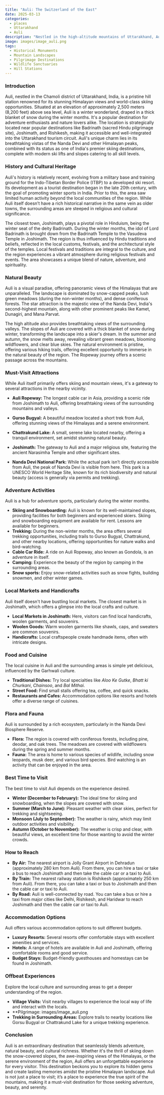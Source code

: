 ```yaml
---
title: "Auli: The Switzerland of the East"
date: 2025-03-13
categories:
  - places
  - Uttarakhand
  - Auli
description: "Nestled in the high-altitude mountains of Uttarakhand, Auli is a charming hill station known for its pristine alpine meadows and breathtaking views of the Himalayas. Often referred to as 'Switzerland of the East,' it offers serene landscapes and thrilling adventure activities. Nearby attractions include the famous Tsomoriri Glacier and Dora Nili Neyma Glacier, adding to its allure as a must-visit destination."
image: images/image_auli.png
tags: 
  - Historical Monuments
  - Mountain Landscapes
  - Pilgrimage Destinations
  - Wildlife Sanctuaries
  - Hill Stations
---
```



### **Introduction**

Auli, nestled in the Chamoli district of Uttarakhand, India, is a pristine hill station renowned for its stunning Himalayan views and world-class skiing opportunities. Situated at an elevation of approximately 2,500 meters (8,200 feet) above sea level, Auli is a winter wonderland, draped in a thick blanket of snow during the winter months. It's a popular destination for adventure enthusiasts and nature lovers alike. The location is strategically located near popular destinations like Badrinath (sacred Hindu pilgrimage site), Joshimath, and Rishikesh, making it accessible and well-integrated into the Uttarakhand tourism circuit. Auli's unique charm lies in its breathtaking vistas of the Nanda Devi and other Himalayan peaks, combined with its status as one of India's premier skiing destinations, complete with modern ski lifts and slopes catering to all skill levels.

### **History and Cultural Heritage**

Auli's history is relatively recent, evolving from a military base and training ground for the Indo-Tibetan Border Police (ITBP) to a developed ski resort. Its development as a tourist destination began in the late 20th century, with the goal of promoting winter sports in India. Prior to this, the area saw limited human activity beyond the local communities of the region. While Auli itself doesn’t have a rich historical narrative in the same vein as older towns, the surrounding areas are steeped in religious and cultural significance.

The closest town, Joshimath, plays a pivotal role in Hinduism, being the winter seat of the deity Badrinath. During the winter months, the idol of Lord Badrinath is brought down from the Badrinath Temple to the Vasudeva Temple in Joshimath. The region is thus influenced by Hindu traditions and beliefs, reflected in the local customs, festivals, and the architectural style of the temples. Local festivals and traditions are integral to the culture, and the region experiences a vibrant atmosphere during religious festivals and events. The area showcases a unique blend of nature, adventure, and spirituality.

###  **Natural Beauty**

Auli is a visual paradise, offering panoramic views of the Himalayas that are unparalleled. The landscape is dominated by snow-capped peaks, lush green meadows (during the non-winter months), and dense coniferous forests. The star attraction is the majestic view of the Nanda Devi, India's second-highest mountain, along with other prominent peaks like Kamet, Dunagiri, and Mana Parvat.



The high altitude also provides breathtaking views of the surrounding valleys. The slopes of Auli are covered with a thick blanket of snow during winter, transforming the landscape into a skier's dream. In the summer and autumn, the snow melts away, revealing vibrant green meadows, blooming wildflowers, and clear blue skies. The natural environment is pristine, offering various hiking trails, offering excellent opportunity to immerse in the natural beauty of the region. The Ropeway journey offers a scenic passage across the mountains.

### **Must-Visit Attractions**

While Auli itself primarily offers skiing and mountain views, it's a gateway to several attractions in the nearby vicinity.

*   **Auli Ropeway:** The longest cable car in Asia, providing a scenic ride from Joshimath to Auli, offering breathtaking views of the surrounding mountains and valleys.



*   **Gurso Bugyal:** A beautiful meadow located a short trek from Auli, offering stunning views of the Himalayas and a serene environment.



*   **Chattrakund Lake:** A small, serene lake located nearby, offering a tranquil environment, set amidst stunning natural beauty.



*   **Joshimath:** The gateway to Auli and a major religious site, featuring the ancient Narasimha Temple and other significant sites.



*   **Nanda Devi National Park:** While the actual park isn’t directly accessible from Auli, the peak of Nanda Devi is visible from here. This park is a UNESCO World Heritage Site, known for its rich biodiversity and natural beauty (access is generally via permits and trekking).

### **Adventure Activities**

Auli is a hub for adventure sports, particularly during the winter months.

*   **Skiing and Snowboarding:** Auli is known for its well-maintained slopes, providing facilities for both beginners and experienced skiers. Skiing and snowboarding equipment are available for rent. Lessons are available for beginners.
*   **Trekking:** During the non-winter months, the area offers several trekking opportunities, including trails to Gurso Bugyal, Chattrakund, and other nearby locations, offering opportunities for nature walks and bird-watching.
*   **Cable Car Ride:** A ride on Auli Ropeway, also known as Gondola, is an adventure in itself.
*   **Camping:** Experience the beauty of the region by camping in the surrounding areas.
*   **Snow sports:** Enjoy snow-related activities such as snow fights, building snowmen, and other winter games.

### **Local Markets and Handicrafts**

Auli itself doesn't have bustling local markets. The closest market is in Joshimath, which offers a glimpse into the local crafts and culture.

*   **Local Markets in Joshimath:** Here, visitors can find local handicrafts, woolen garments, and souvenirs.
*   **Woolen Goods:** Warm woolen garments like shawls, caps, and sweaters are common souvenirs.
*   **Handicrafts:** Local craftspeople create handmade items, often with intricate designs.

### **Food and Cuisine**

The local cuisine in Auli and the surrounding areas is simple yet delicious, influenced by the Garhwali culture.

*   **Traditional Dishes:** Try local specialties like *Aloo Ke Gutke*, *Bhatt ki Churkani*, *Chainsoo*, and *Bal Mithai*.
*   **Street Food:** Find small stalls offering tea, coffee, and quick snacks.
*   **Restaurants and Cafes:** Accommodation options like resorts and hotels offer a diverse range of cuisines.

### **Flora and Fauna**

Auli is surrounded by a rich ecosystem, particularly in the Nanda Devi Biosphere Reserve.

*   **Flora:** The region is covered with coniferous forests, including pine, deodar, and oak trees. The meadows are covered with wildflowers during the spring and summer months.
*   **Fauna:** The area is home to various species of wildlife, including snow leopards, musk deer, and various bird species. Bird watching is an activity that can be enjoyed in the area.

### **Best Time to Visit**

The best time to visit Auli depends on the experience desired.

*   **Winter (December to February):** The ideal time for skiing and snowboarding, when the slopes are covered with snow.
*   **Summer (March to June):** Pleasant weather with clear skies, perfect for trekking and sightseeing.
*   **Monsoon (July to September):** The weather is rainy, which may limit outdoor activities and visibility.
*   **Autumn (October to November):** The weather is crisp and clear, with beautiful views, an excellent time for those wanting to avoid the winter crowds.

### **How to Reach**

*   **By Air:** The nearest airport is Jolly Grant Airport in Dehradun (approximately 280 km from Auli). From there, you can hire a taxi or take a bus to reach Joshimath and then take the cable car or a taxi to Auli.
*   **By Train:** The nearest railway station is Rishikesh (approximately 250 km from Auli). From there, you can take a taxi or bus to Joshimath and then the cable car or taxi to Auli.
*   **By Road:** Auli is well-connected by road. You can take a bus or hire a taxi from major cities like Delhi, Rishikesh, and Haridwar to reach Joshimath and then the cable car or taxi to Auli.

### **Accommodation Options**

Auli offers various accommodation options to suit different budgets.

*   **Luxury Resorts:** Several resorts offer comfortable stays with excellent amenities and services.
*   **Hotels:** A range of hotels are available in Auli and Joshimath, offering comfortable rooms and good service.
*   **Budget Stays:** Budget-friendly guesthouses and homestays can be found in Joshimath.

### **Offbeat Experiences**

Explore the local culture and surrounding areas to get a deeper understanding of the region.

*   **Village Visits:** Visit nearby villages to experience the local way of life and interact with the locals.
*   **Pilgrimage: images/image_auli.png
*   **Trekking in Surrounding Areas:** Explore trails to nearby locations like Gorsu Bugyal or Chattrakund Lake for a unique trekking experience.

### **Conclusion**

Auli is an extraordinary destination that seamlessly blends adventure, natural beauty, and cultural richness. Whether it's the thrill of skiing down the snow-covered slopes, the awe-inspiring views of the Himalayas, or the serene environment of the region, Auli offers an unforgettable experience for every visitor. This destination beckons you to explore its hidden gems and create lasting memories amidst the pristine Himalayan landscape. Auli is not just a place to visit; it’s a place to experience the true spirit of the mountains, making it a must-visit destination for those seeking adventure, beauty, and serenity.


